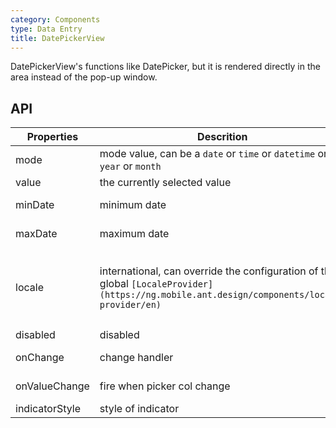 ```yaml
---
category: Components
type: Data Entry
title: DatePickerView
---
```


DatePickerView's functions like DatePicker, but it is rendered directly in the area instead of the pop-up window.

## API

Properties | Descrition | Type | Default
-----------|------------|------|--------
| mode  | mode value, can be a `date` or `time` or `datetime` or `year` or `month` | String | `date` |
| value | the currently selected value | Date | - |
| minDate   | minimum date | Date  |  2000-1-1  |
| maxDate   | maximum date | Date  |  2030-1-1  |
| locale   | international, can override the configuration of the global `[LocaleProvider](https://ng.mobile.ant.design/components/locale-provider/en)` | Object: {DatePickerLocale: {year, month, day, hour, minute, am?, pm?}, okText, dismissText} |  -  |
| disabled   | disabled      | Boolean |    false  |
| onChange  | change handler | (date: Object): void |  -  |
| onValueChange | fire when picker col change | (vals: any, index: number) => void | - |
| indicatorStyle  | style of indicator | Object | - |